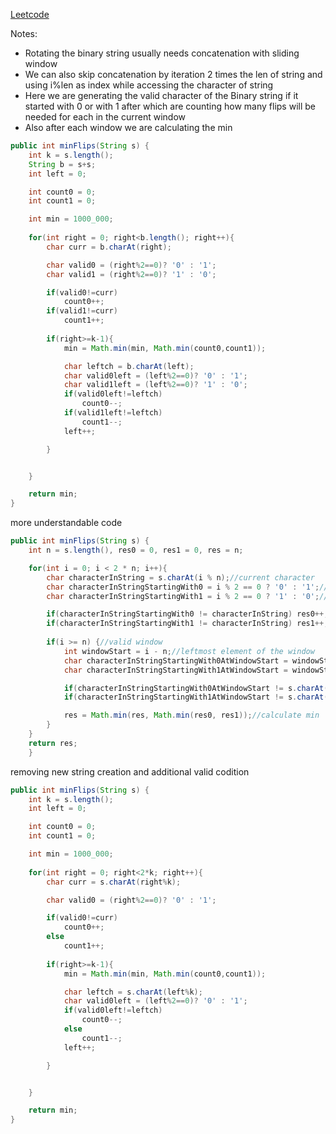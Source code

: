 [Leetcode](https://leetcode.com/problems/minimum-number-of-flips-to-make-the-binary-string-alternating/)

Notes: 
- Rotating the binary string usually needs concatenation with sliding window
- We can also skip concatenation by iteration 2 times the len of string and using i%len as index while accessing the character of string
- Here we are generating the valid character of the Binary string if it started with 0 or with 1 after which are counting how many flips will be needed for each in the current window
- Also after each window we are calculating the min 

```java
public int minFlips(String s) {
	int k = s.length();
	String b = s+s;
	int left = 0;

	int count0 = 0;
	int count1 = 0;

	int min = 1000_000;
	
	for(int right = 0; right<b.length(); right++){
		char curr = b.charAt(right);

		char valid0 = (right%2==0)? '0' : '1';
		char valid1 = (right%2==0)? '1' : '0';

		if(valid0!=curr)
			count0++;
		if(valid1!=curr)
			count1++;
		
		if(right>=k-1){
			min = Math.min(min, Math.min(count0,count1));

			char leftch = b.charAt(left);
			char valid0left = (left%2==0)? '0' : '1';
			char valid1left = (left%2==0)? '1' : '0';
			if(valid0left!=leftch)
				count0--;
			if(valid1left!=leftch)
				count1--;
			left++;

		}


	}

	return min;
}

```

more understandable code

```java
public int minFlips(String s) {
    int n = s.length(), res0 = 0, res1 = 0, res = n;

    for(int i = 0; i < 2 * n; i++){
        char characterInString = s.charAt(i % n);//current character
        char characterInStringStartingWith0 = i % 2 == 0 ? '0' : '1';//calculate character in 01010101..... at i
        char characterInStringStartingWith1 = i % 2 == 0 ? '1' : '0';//calculate character in 10101010..... at i

        if(characterInStringStartingWith0 != characterInString) res0++;//doesn't match means we need to flip
        if(characterInStringStartingWith1 != characterInString) res1++;//doesn't match means we need to flip
        
        if(i >= n) {//valid window
            int windowStart = i - n;//leftmost element of the window
            char characterInStringStartingWith0AtWindowStart = windowStart % 2 == 0 ? '0' : '1';//calculate character in 01010101..... at window start
            char characterInStringStartingWith1AtWindowStart = windowStart % 2 == 0 ? '1' : '0';//calculate character in 10101010..... at window start

            if(characterInStringStartingWith0AtWindowStart != s.charAt(windowStart)) res0--;//doesn't match means we flipped this before, subtract 1
            if(characterInStringStartingWith1AtWindowStart != s.charAt(windowStart)) res1--;//doesn't match means we flipped this before, subtract 1

            res = Math.min(res, Math.min(res0, res1));//calculate min 
        }
    }
    return res;
    }
```

removing new  string creation and additional valid codition

```java
public int minFlips(String s) {
	int k = s.length();
	int left = 0;

	int count0 = 0;
	int count1 = 0;

	int min = 1000_000;
	
	for(int right = 0; right<2*k; right++){
		char curr = s.charAt(right%k);

		char valid0 = (right%2==0)? '0' : '1';

		if(valid0!=curr)
			count0++;
		else
			count1++;
		
		if(right>=k-1){
			min = Math.min(min, Math.min(count0,count1));

			char leftch = s.charAt(left%k);
			char valid0left = (left%2==0)? '0' : '1';
			if(valid0left!=leftch)
				count0--;
			else
				count1--;
			left++;

		}


	}

	return min;
}

```